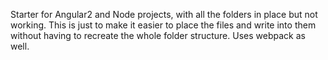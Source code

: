 Starter for Angular2 and Node projects, with all the folders in place but not working. This is just to make it easier to place the files and write into them without having to recreate the whole folder structure. Uses webpack as well.
